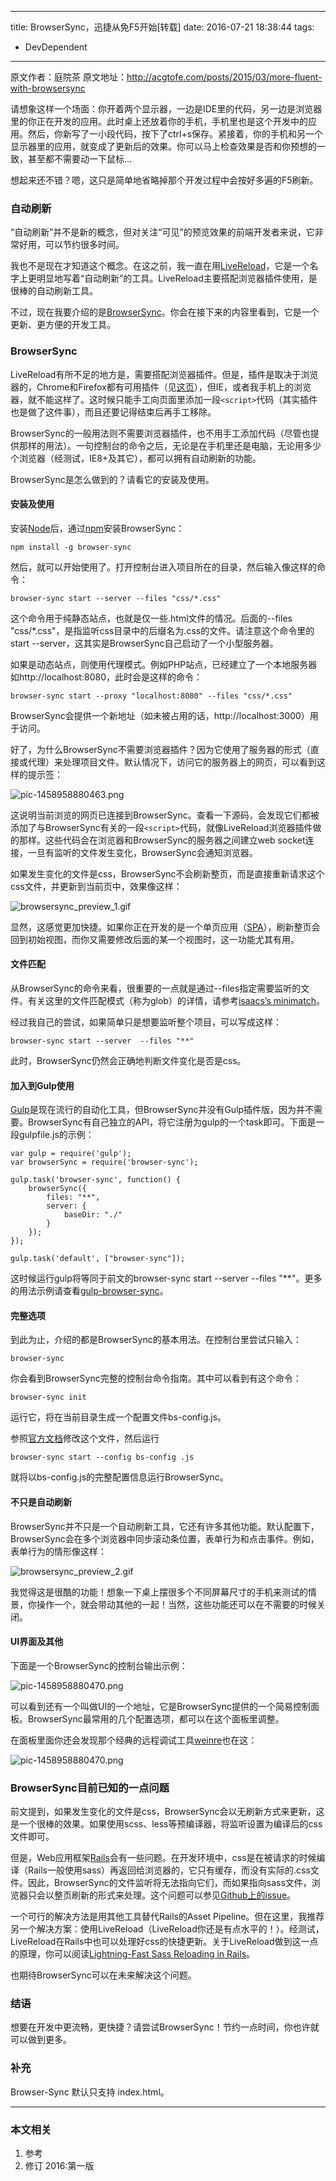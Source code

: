 ----
title: BrowserSync，迅捷从免F5开始[转载]
date: 2016-07-21 18:38:44
tags:
- DevDependent
----
原文作者：庭院茶
原文地址：<http://acgtofe.com/posts/2015/03/more-fluent-with-browsersync>

请想象这样一个场面：你开着两个显示器，一边是IDE里的代码，另一边是浏览器里的你正在开发的应用。此时桌上还放着你的手机，手机里也是这个开发中的应用。然后，你新写了一小段代码，按下了ctrl+s保存。紧接着，你的手机和另一个显示器里的应用，就变成了更新后的效果。你可以马上检查效果是否和你预想的一致，甚至都不需要动一下鼠标…

想起来还不错？嗯，这只是简单地省略掉那个开发过程中会按好多遍的F5刷新。

### 自动刷新

“自动刷新”并不是新的概念，但对关注“可见”的预览效果的前端开发者来说，它非常好用，可以节约很多时间。

我也不是现在才知道这个概念。在这之前，我一直在用[LiveReload][1]，它是一个名字上更明显地写着“自动刷新”的工具。LiveReload主要搭配浏览器插件使用，是很棒的自动刷新工具。

不过，现在我要介绍的是[BrowserSync][2]。你会在接下来的内容里看到，它是一个更新、更方便的开发工具。

### BrowserSync

LiveReload有所不足的地方是，需要搭配浏览器插件。但是，插件是取决于浏览器的，Chrome和Firefox都有可用插件（见[这页][3]），但IE，或者我手机上的浏览器，就不能这样了。这时候只能手工向页面里添加一段`<script>`代码（其实插件也是做了这件事），而且还要记得结束后再手工移除。

BrowserSync的一般用法则不需要浏览器插件，也不用手工添加代码（尽管也提供那样的用法）。一句控制台的命令之后，无论是在手机里还是电脑，无论用多少个浏览器（经测试，IE8+及其它），都可以拥有自动刷新的功能。

BrowserSync是怎么做到的？请看它的安装及使用。

#### 安装及使用

安装[Node][4]后，通过[npm][5]安装BrowserSync：

    npm install -g browser-sync
    

然后，就可以开始使用了。打开控制台进入项目所在的目录，然后输入像这样的命令：

    browser-sync start --server --files "css/*.css"
    

这个命令用于纯静态站点，也就是仅一些.html文件的情况。后面的--files "css/*.css"，是指监听css目录中的后缀名为.css的文件。请注意这个命令里的start --server，这其实是BrowserSync自己启动了一个小型服务器。

如果是动态站点，则使用代理模式。例如PHP站点，已经建立了一个本地服务器如http://localhost:8080，此时会是这样的命令：

    browser-sync start --proxy "localhost:8080" --files "css/*.css"
    

BrowserSync会提供一个新地址（如未被占用的话，http://localhost:3000）用于访问。

好了，为什么BrowserSync不需要浏览器插件？因为它使用了服务器的形式（直接或代理）来处理项目文件。默认情况下，访问它的服务器上的网页，可以看到这样的提示签：

![pic-1458958880463.png][6]

这说明当前浏览的网页已连接到BrowserSync。查看一下源码，会发现它们都被添加了与BrowserSync有关的一段`<script>`代码，就像LiveReload浏览器插件做的那样。这些代码会在浏览器和BrowserSync的服务器之间建立web socket连接，一旦有监听的文件发生变化，BrowserSync会通知浏览器。

如果发生变化的文件是css，BrowserSync不会刷新整页，而是直接重新请求这个css文件，并更新到当前页中，效果像这样：

![browsersync_preview_1.gif][7]

显然，这感觉更加快捷。如果你正在开发的是一个单页应用（[SPA][8]），刷新整页会回到初始视图，而你又需要修改后面的某一个视图时，这一功能尤其有用。

#### 文件匹配

从BrowserSync的命令来看，很重要的一点就是通过--files指定需要监听的文件。有关这里的文件匹配模式（称为glob）的详情，请参考[isaacs’s minimatch][9]。

经过我自己的尝试，如果简单只是想要监听整个项目，可以写成这样：

    browser-sync start --server  --files "**"
    

此时，BrowserSync仍然会正确地判断文件变化是否是css。

#### 加入到Gulp使用

[Gulp][10]是现在流行的自动化工具，但BrowserSync并没有Gulp插件版，因为并不需要。BrowserSync有自己独立的API，将它注册为gulp的一个task即可。下面是一段gulpfile.js的示例：

    var gulp = require('gulp');
    var browserSync = require('browser-sync');
    
    gulp.task('browser-sync', function() {
        browserSync({
            files: "**",
            server: {
                baseDir: "./"
            }
        });
    });
    
    gulp.task('default', ["browser-sync"]);

这时候运行gulp将等同于前文的browser-sync start --server --files "**"。更多的用法示例请查看[gulp-browser-sync][11]。

#### 完整选项

到此为止，介绍的都是BrowserSync的基本用法。在控制台里尝试只输入：

    browser-sync
    

你会看到BrowserSync完整的控制台命令指南。其中可以看到有这个命令：

    browser-sync init
    

运行它，将在当前目录生成一个配置文件bs-config.js。

参照[官方文档][12]修改这个文件，然后运行

    browser-sync start --config bs-config .js
    

就将以bs-config.js的完整配置信息运行BrowserSync。

#### 不只是自动刷新

BrowserSync并不只是一个自动刷新工具，它还有许多其他功能。默认配置下，BrowserSync会在多个浏览器中同步滚动条位置，表单行为和点击事件。例如，表单行为的情形像这样：

![browsersync_preview_2.gif][13]

我觉得这是很酷的功能！想象一下桌上摆很多个不同屏幕尺寸的手机来测试的情景，你操作一个，就会带动其他的一起！当然，这些功能还可以在不需要的时候关闭。

#### UI界面及其他

下面是一个BrowserSync的控制台输出示例：

![pic-1458958880470.png][14]

可以看到还有一个叫做UI的一个地址，它是BrowserSync提供的一个简易控制面板。BrowserSync最常用的几个配置选项，都可以在这个面板里调整。

在面板里面你还会发现那个经典的远程调试工具[weinre][15]也在这：

![pic-1458958880470.png][22]

### BrowserSync目前已知的一点问题

前文提到，如果发生变化的文件是css，BrowserSync会以无刷新方式来更新，这是一个很棒的效果。如果使用scss、less等预编译器，将监听设置为编译后的css文件即可。

但是，Web应用框架[Rails][16]会有一些问题。在开发环境中，css是在被请求的时候编译（Rails一般使用sass）再返回给浏览器的，它只有缓存，而没有实际的.css文件。因此，BrowserSync的文件监听将无法指向它们，而如果指向sass文件，浏览器只会以整页刷新的形式来处理。这个问题可以参见[Github上的issue][17]。

一个可行的解决方法是用其他工具替代Rails的Asset Pipeline。但在这里，我推荐另一个解决方案：使用LiveReload（LiveReload你还是有点水平的！）。经测试，LiveReload在Rails中也可以处理好css的快捷更新。关于LiveReload做到这一点的原理，你可以阅读[Lightning-Fast Sass Reloading in Rails][18]。

也期待BrowserSync可以在未来解决这个问题。

### 结语

想要在开发中更流畅，更快捷？请尝试BrowserSync！节约一点时间，你也许就可以做到更多。

### 补充
Browser-Sync 默认只支持 index.html。

***
### 本文相关
1. 参考
1. 修订
2016:第一版


[0]: http://acgtofe.com/categories#%E5%B7%A5%E4%BD%9C%E6%B5%81-ref
[1]: http://livereload.com/
[2]: http://www.browsersync.io/
[3]: http://feedback.livereload.com/knowledgebase/articles/86242-how-do-i-install-and-use-the-browser-extensions-
[4]: https://nodejs.org/
[5]: http://zh.wikipedia.org/zh-cn/Node%E5%8C%85%E7%AE%A1%E7%90%86%E5%99%A8
[6]: http://acgtofe.com/assets/used-images/posts/201503/hint_tag.png
[7]: http://acgtofe.com/assets/used-images/posts/201503/browsersync_preview_1.gif
[8]: http://en.wikipedia.org/wiki/Single-page_application
[9]: https://github.com/isaacs/minimatch
[10]: http://gulpjs.com/
[11]: https://github.com/BrowserSync/gulp-browser-sync
[12]: http://www.browsersync.io/docs/options/
[13]: http://acgtofe.com/assets/used-images/posts/201503/browsersync_preview_2.gif
[14]: http://acgtofe.com/assets/used-images/posts/201503/gulp_browsersync_console.png
[15]: http://people.apache.org/~pmuellr/weinre-docs/latest/
[16]: http://rubyonrails.org/
[17]: https://github.com/BrowserSync/browser-sync/issues/50
[18]: https://mattbrictson.com/lightning-fast-sass-reloading-in-rails
[19]: http://acgtofe.com/posts/2015/04/yogatsu-wa-kimi-no-uso
[20]: http://acgtofe.com/posts/2015/03/promise-from-zero
[21]: ./star.png
[22]: http://acgtofe.com/assets/used-images/posts/201503/browsersync_remote_debug.png
[23]: http://api.uyan.cc/v4/comment/?uid=1752433&frameid=7304194&du=&su=acgtofe.com%2Fposts%2F2015%2F03%2Fmore-fluent-with-browsersync&pic=&url=http%3A%2F%2Facgtofe.com%2Fposts%2F2015%2F03%2Fmore-fluent-with-browsersync&title=BrowserSync%EF%BC%8C%E8%BF%85%E6%8D%B7%E4%BB%8E%E5%85%8DF5%E5%BC%80%E5%A7%8B%20-%20acgtofe&t=1458958756611#
[24]: #
[25]: http://www.uyan.cc/
